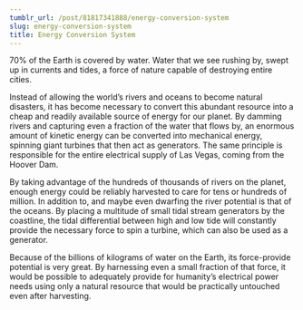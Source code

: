 ```yaml
---
tumblr_url: /post/81817341888/energy-conversion-system
slug: energy-conversion-system
title: Energy Conversion System
---
```

70% of the Earth is covered by water.  Water that we see rushing by, swept up in currents and tides, a force of nature capable of destroying entire cities.  

Instead of allowing the world’s rivers and oceans to become natural disasters, it has become necessary to convert this abundant resource into a cheap and readily available source of energy for our planet.  By damming rivers and capturing even a fraction of the water that flows by, an enormous amount of kinetic energy can be converted into mechanical energy, spinning giant turbines that then act as generators.  The same principle is responsible for the entire electrical supply of Las Vegas, coming from the Hoover Dam.  

By taking advantage of the hundreds of thousands of rivers on the planet, enough energy could be reliably harvested to care for tens or hundreds of million.  In addition to, and maybe even dwarfing the river potential is that of the oceans.  By placing a multitude of small tidal stream generators by the coastline, the tidal differential between high and low tide will constantly provide the necessary force to spin a turbine, which can also be used as a generator.  

Because of the billions of kilograms of water on the Earth, its force-provide potential is very great.  By harnessing even a small fraction of that force, it would be possible to adequately provide for humanity’s electrical power needs using only a natural resource that would be practically untouched even after harvesting.
